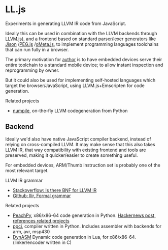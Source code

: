 
# LL.js

Experiments in generating LLVM IR code from JavaScript.

Ideally this can be used in combination with the LLVM backends through
[LLVM.js](https://kripken.github.io/llvm.js/demo.html)),
and a frontend based on standard parser/lexer generators like
[Jison](http://zaach.github.com/jison)
/[PEG.js](http://pegjs.org/)
/[oMeta.js](https://github.com/alexwarth/ometa-js),
to implement programming languages toolchains that can run fully in a browser.

The primary motivation for [author](https://github.com/jonnor) is to have
embedded devices serve their entire toolchain to a standard mobile device;
to allow instant inspection and reprogramming by owner.

But it could also be used for implementing self-hosted languages which target the
browser/JavaScript, using LLVM.js+Emscripten for code generation.

Related projects

* [numpile](http://dev.stephendiehl.com/numpile/), on-the-fly LLVM codegeneration from Python

## Backend

Ideally we'd also have native JavaScript compiler backend, instead of relying on cross-compiled LLVM.
It may make sense that this also takes LLVM IR, that way compatibility with existing frontend and tools are preserved,
making it quicker/easier to create something useful.

For embedded devices, ARM/Thumb instruction set is probably one of the most relevant target.

LLVM IR grammar

* [Stackoverflow: Is there BNF for LLVM IR](http://stackoverflow.com/questions/4581994/is-there-bnf-like-grammar-to-describe-llvm-ir)
* [Github: llir, Formal grammar](https://github.com/llir/llvm/issues/2)

Related projects

* [PeachPy](https://github.com/Maratyszcza/PeachPy), x86/x86-64 code generation in Python.
[Hackernews post, references related projects](https://news.ycombinator.com/item?id=10232025)
* [ppci](https://bitbucket.org/windel/ppci), compiler written in Python.
Includes assembler with backends for arm, avr, msp430
* [DynASM](https://github.com/luapower/dynasm/blob/master/dynasm.md)
Dynamic code generation in Lua, for x86/x86-64. (linker/encoder written in C)


